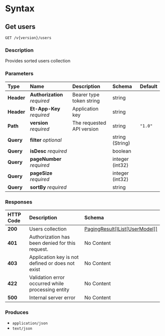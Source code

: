 # Syntax

## Get users

```text
GET /v{version}/users
```

### Description

Provides sorted users collection

### Parameters

| Type | Name | Description | Schema | Default |
| :--- | :--- | :--- | :--- | :--- |
| **Header** | **Authorization**   _required_ | Bearer type token string | string |  |
| **Header** | **Et-App-Key**   _required_ | Application key | string |  |
| **Path** | **version**   _required_ | The requested API version | string | `"1.0"` |
| **Query** | **filter**   _optional_ |  | string \(String\) |  |
| **Query** | **isDesc**   _required_ |  | boolean |  |
| **Query** | **pageNumber**   _required_ |  | integer \(int32\) |  |
| **Query** | **pageSize**   _required_ |  | integer \(int32\) |  |
| **Query** | **sortBy**   _required_ |  | string |  |

### Responses

| HTTP Code | Description | Schema |
| :--- | :--- | :--- |
| **200** | Users collection | [PagingResult\[IList\[UserModel\]\]](../../definitions.md#pagingresult-ilist-usermodel) |
| **401** | Authorization has been denied for this request. | No Content |
| **403** | Application key is not defined or does not exist | No Content |
| **422** | Validation error occurred while processing entity | No Content |
| **500** | Internal server error | No Content |

### Produces

* `application/json`
* `text/json`

